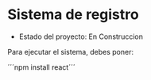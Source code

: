 <h1> Sistema de registro</h1>

- Estado del proyecto: En Construccion

Para ejecutar el sistema, debes poner: 

´´´npm install react´´´

